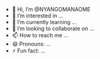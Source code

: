 - 👋 Hi, I’m @NYANGOMANAOME
- 👀 I’m interested in ...
- 🌱 I’m currently learning ...
- 💞️ I’m looking to collaborate on ...
- 📫 How to reach me ...
- 😄 Pronouns: ...
- ⚡ Fun fact: ...

<!---
NYANGOMANAOME/NYANGOMANAOME is a ✨ special ✨ repository because its `README.md` (this file) appears on your GitHub profile.
You can click the Preview link to take a look at your changes.
--->
